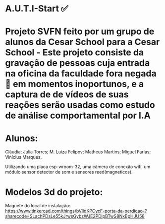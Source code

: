 # A.U.T.I-Start ✅

# Projeto SVFN feito por um grupo de alunos da Cesar School para a Cesar School - Este projeto consiste da gravação de pessoas cuja entrada na oficina da faculdade fora negada🚫 em momentos inoportunos, e a captura de de vídeos de suas reações serão usadas como estudo de análise comportamental por I.A 

# Alunos:

Cláudia;
Julia Torres;
M. Luiza Felipov;
Matheus Martins;
Miguel Farias;
Vinícius Marques.

Utilizando uma placa esp-wroom-32, uma cãmera de conexão wifi, um módulo sensor detector de som e sensores reed(magneticos).

# Modelos 3d do projeto:

Maquete do local de instalação:
https://www.tinkercad.com/things/bVlidKPCycF-porta-da-perdicao-?sharecode=SLachPDsLe55kJrwsGybzWJE2PDlpBTwS8NxBpHJU58